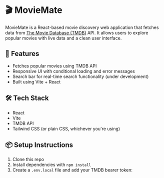 # 🎬 MovieMate

MovieMate is a React-based movie discovery web application that fetches data from [The Movie Database (TMDB)](https://www.themoviedb.org/) API. It allows users to explore popular movies with live data and a clean user interface.

## 🚀 Features
- Fetches popular movies using TMDB API
- Responsive UI with conditional loading and error messages
- Search bar for real-time search functionality (under development)
- Built using Vite + React

## 🛠️ Tech Stack
- React
- Vite
- TMDB API
- Tailwind CSS (or plain CSS, whichever you're using)

## 📦 Setup Instructions
1. Clone this repo
2. Install dependencies with `npm install`
3. Create a `.env.local` file and add your TMDB bearer token:
